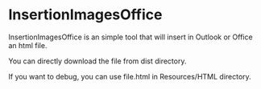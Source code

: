 # InsertionImagesOffice

InsertionImagesOffice is an simple tool that will insert in Outlook or Office an html file.

You can directly download the file from dist directory.

If you want to debug, you can use file.html in Resources/HTML directory.